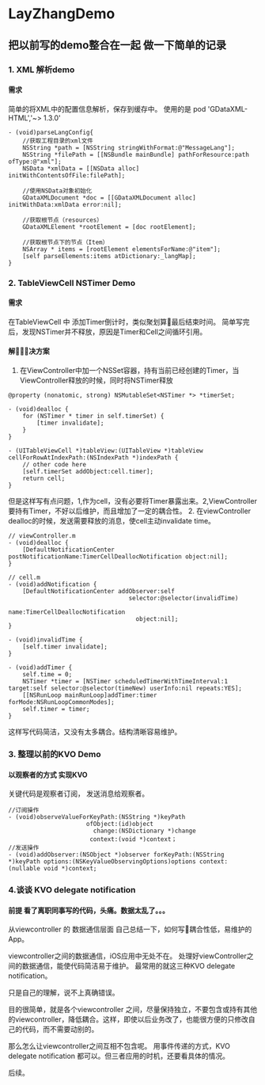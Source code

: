 # LayZhangDemo

## 把以前写的demo整合在一起 做一下简单的记录

### 1. XML 解析demo
#### 需求
简单的将XML中的配置信息解析，保存到缓存中。
使用的是 pod 'GDataXML-HTML','~> 1.3.0'
```
- (void)parseLangConfig{
    //获取工程目录的xml文件
    NSString *path = [NSString stringWithFormat:@"MessageLang"];
    NSString *filePath = [[NSBundle mainBundle] pathForResource:path ofType:@"xml"];
    NSData *xmlData = [[NSData alloc] initWithContentsOfFile:filePath];
    
    //使用NSData对象初始化
    GDataXMLDocument *doc = [[GDataXMLDocument alloc] initWithData:xmlData error:nil];
    
    //获取根节点（resources）
    GDataXMLElement *rootElement = [doc rootElement];
    
    //获取根节点下的节点（Item）
    NSArray * items = [rootElement elementsForName:@"item"];
    [self parseElements:items atDictionary:_langMap];
}
```

### 2. TableViewCell NSTimer Demo
#### 需求
在TableViewCell 中 添加Timer倒计时，类似聚划算最后结束时间。
简单写完后，发现NSTimer并不释放，原因是Timer和Cell之间循环引用。
#### 解决方案
1. 在ViewController中加一个NSSet容器，持有当前已经创建的Timer，当ViewController释放的时候，同时将NSTimer释放
```
@property (nonatomic, strong) NSMutableSet<NSTimer *> *timerSet;

- (void)dealloc {
    for (NSTimer * timer in self.timerSet) {
        [timer invalidate];
    }
}

- (UITableViewCell *)tableView:(UITableView *)tableView cellForRowAtIndexPath:(NSIndexPath *)indexPath {
    // other code here
    [self.timerSet addObject:cell.timer];
    return cell;
}
```
但是这样写有点问题，1,作为cell，没有必要将Timer暴露出来。2,ViewController要持有Timer，不好以后维护，而且增加了一定的耦合性。
2. 在viewController dealloc的时候，发送需要释放的消息，使cell主动invalidate time。

```
// viewController.m
- (void)dealloc {
    [DefaultNotificationCenter postNotificationName:TimerCellDeallocNotification object:nil];
}

// cell.m
- (void)addNotification {
    [DefaultNotificationCenter addObserver:self
                                  selector:@selector(invalidTime)
                                      name:TimerCellDeallocNotification
                                    object:nil];
}

- (void)invalidTime {
    [self.timer invalidate];
}

- (void)addTimer {
    self.time = 0;
    NSTimer *timer = [NSTimer scheduledTimerWithTimeInterval:1 target:self selector:@selector(timeNew) userInfo:nil repeats:YES];
    [[NSRunLoop mainRunLoop]addTimer:timer forMode:NSRunLoopCommonModes];
    self.timer = timer;
}

```
这样写代码简洁，又没有太多耦合。结构清晰容易维护。

### 3. 整理以前的KVO Demo
#### 以观察者的方式 实现KVO
关键代码是观察者订阅， 发送消息给观察者。

```
//订阅操作
- (void)observeValueForKeyPath:(NSString *)keyPath
                      ofObject:(id)object
                        change:(NSDictionary *)change
                       context:(void *)context；
//发送操作
- (void)addObserver:(NSObject *)observer forKeyPath:(NSString *)keyPath options:(NSKeyValueObservingOptions)options context:(nullable void *)context;
```

### 4.谈谈 KVO delegate notification
#### 前提 看了离职同事写的代码，头痛。数据太乱了。。。
从viewcontroller 的 数据通信层面 自己总结一下，如何写耦合性低，易维护的App。

viewcontroller之间的数据通信，iOS应用中无处不在。
处理好viewController之间的数据通信，能使代码简洁易于维护。
最常用的就这三种KVO delegate notification。

只是自己的理解，说不上真确错误。

目的很简单，就是各个viewcontroller 之间，尽量保持独立，不要包含或持有其他的viewcontroller，降低耦合。这样，即使以后业务改了，也能很方便的只修改自己的代码，而不需要动别的。

那么怎么让viewcontroller之间互相不包含呢。 用事件传递的方式，KVO delegate notification 都可以。但三者应用的时机，还要看具体的情况。

后续。
